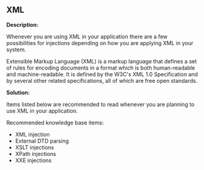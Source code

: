 XML
-------

**Description:**

Whenever you are using XML in your application there are a few possibilities for 
injections depending on how you are applying XML in your system.

Extensible Markup Language (XML) is a markup language that defines a set of rules for 
encoding documents in a format which is both human-readable and machine-readable. It is 
defined by the W3C's XML 1.0 Specification and by several other related specifications,
all of which are free open standards.

 
**Solution:**

Items listed below are recommended to read whenever you are planning to use XML in your
application.

Recommended knowledge base items:
- XML injection
- External DTD parsing
- XSLT injections
- XPath injections
- XXE injections

